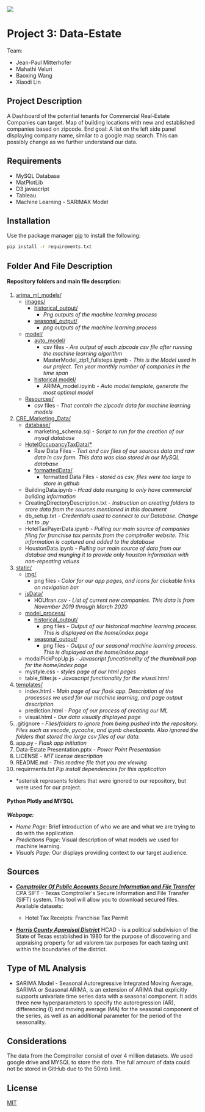 
![](https://www.xendoo.com/wp-content/uploads/2019/02/Benefits-Owning-Your-Small-Business-Property-Blog-795x500.jpg)

# Project 3: Data-Estate

Team:
* Jean-Paul Mitterhofer
* Mahathi Veluri 
* Baoxing Wang
* Xiaodi Lin

## Project Description

A Dashboard of the potential tenants for Commercial Real-Estate Companies can target. Map of building locations with new and established companies based on zipcode. End goal: A list on the left side panel displaying company name, similar to a google map search. This can possibly change as we further understand our data.

## 


 ## Requirements
* MySQL Database
* MatPlotLib
* D3 javascript
* Tableau
* Machine Learning - SARIMAX Model
## Installation

Use the package manager [pip](https://pip.pypa.io/en/stable/) to install the following:

```bash
pip install -r requirements.txt
```

## Folder And File Description

#### Repository folders and main file descrption:
1. [arima_ml_models/](https://github.com/jmitterh/Project_3_Potential_Marketing/tree/master/arima_ml_models)
    * [images/](https://github.com/jmitterh/Project_3_Potential_Marketing/tree/master/arima_ml_models/images)
        * [historical_output/](https://github.com/jmitterh/Project_3_Potential_Marketing/tree/master/arima_ml_models/images/historical_output)
            * *Png outputs of the machine learning process*
        * [seasonal_output/](https://github.com/jmitterh/Project_3_Potential_Marketing/tree/master/arima_ml_models/images/seasonal_output)
            * *png outputs of the machine learning process*
    * [model/](https://github.com/jmitterh/Project_3_Potential_Marketing/tree/master/arima_ml_models/models)
        * [auto_model/](https://github.com/jmitterh/Project_3_Potential_Marketing/tree/master/arima_ml_models/models/auto_model)
            * csv files - *Are output of each zipcode csv file after running the machine learning algorithm*
            * MasterModel_zip1_fullsteps.ipynb - *This is the Model used in our project. Ten year monthly number of companies in the time span*
        * [historical model/](https://github.com/jmitterh/Project_3_Potential_Marketing/tree/master/arima_ml_models/models/historical_model)
            * ARIMA_model.ipyinb - *Auto model template, generate the most optimal model*
    * [Resources/](https://github.com/jmitterh/Project_3_Potential_Marketing/tree/master/arima_ml_models/Resources)
        * csv files  - *That contain the zipcode data for machine learning models*
2. [CRE_Marketing_Data/](https://github.com/jmitterh/Project_3_Potential_Marketing/tree/master/CRE_Marketing_Data)
    * [database/](https://github.com/jmitterh/Project_3_Potential_Marketing/tree/master/CRE_Marketing_Data/database)
        * marketing_schema.sql - *Script to run for the creation of our mysql database*
    * [HotelOccupancyTaxData/*](https://drive.google.com/drive/folders/1KxHymw6Mu5s5kwpUOvlGX1K-E2O_GOQQ?usp=sharing)
        * Raw Data Files - *Text and csv files of our sources data and raw data in csv form. This data was also stored in our MySQL database*
        * [formattedData/](https://drive.google.com/drive/folders/1KxHymw6Mu5s5kwpUOvlGX1K-E2O_GOQQ?usp=sharing)
            * formatted Data Files - *stored as csv, files were too large to store in github*
    * BuildingData.ipynb - *Hcad data munging to only have commercial building information*
    * CreatingDirectoryDescription.txt - *Instruction on creating folders to store data from the sources mentioned in this document*
    * db_setup.txt - *Credentials used to connect to our Database. Change .txt to .py*
    * HotelTaxPayerData.ipynb - *Pulling our main source of companies filing for franchise tax permits from the comptroller website. This information is captured and added to the database*
    * HoustonData.ipynb - *Pulling our main source of data from our databse and munging it to provide only houston information with non-repeating values*
3. [static/](https://github.com/jmitterh/Project_3_Potential_Marketing/tree/master/static)
    * [img/](https://github.com/jmitterh/Project_3_Potential_Marketing/tree/master/static/img)
        * png files - *Color for our app pages, and icons for clickable links on navigation bar*
    * [jsData/](https://github.com/jmitterh/Project_3_Potential_Marketing/tree/master/static/jsData)
        * HOUfran.csv - *List of current new companies. This data is from November 2019 through March 2020*
    * [model_process/](https://github.com/jmitterh/Project_3_Potential_Marketing/tree/master/static/model_process)
        * [historical_output/](https://github.com/jmitterh/Project_3_Potential_Marketing/tree/master/static/model_process/historical_output)
            * png files - *Output of our historical machine learning process. This is displayed on the home/index page*
        * [seasonal_output/](https://github.com/jmitterh/Project_3_Potential_Marketing/tree/master/static/model_process/seasonal_output)
            * png files - *Output of our seasonal machine learning process. This is displayed on the home/index page*
    * modalPickPopUp.js - *Javascript funcationality of the thumbnail pop for the home/index page*
    * mystyle.css - *styles page of our html pages*
    * table_filter.js - *Javascript functionality for the viusal.html*
4. [templates/](https://github.com/jmitterh/Project_3_Potential_Marketing/tree/master/templates)
    * index.html - *Main page of our flask app. Description of the processes we used for our machine learning, and page output description*
    * prediction.html - *Page of our process of creating our ML*
    * visual.html - *Our data visually displayed page*
5. .gitignore - *Files/folders to ignore from being pushed into the repository. Files such as vscode, pycache, and ipynb checkpoints. Also ignored the folders that stored the large csv files of our data.*
6. app.py - *Flask app initiation*
7. Data-Estate Presentation.pptx - *Power Point Presentation*
8. LICENSE - *MIT license description*
9. README.md - *This readme file that you are viewing*
10. requirments.txt *Pip install dependencies for this application*

*  *asterisk represents folders that were ignored to our repository, but were used for our project.



#### Python Plotly and MYSQL
***Webpage:***
* *Home Page:* Brief introduction of who we are and what we are trying to do with the application.
* *Predictions Page:* Visual description of what models we used for machine learning.
* *Visuals Page:* Our displays providing context to our target audience. 


## Sources
* [***Comptroller Of Public Accounts Secure Information and File Transfer***](https://comptroller.texas.gov/about/policies/open-records/)
 CPA SIFT - Texas Comptroller's Secure Information and File Transfer (SIFT) system. This tool will allow you to download secured files.
 Available datasets: 

    * Hotel Tax Receipts: Franchise Tax Permit


* [***Harris County Appraisal District***](https://hcad.org/)
 HCAD - is a political subdivision of the State of Texas established in 1980 for the purpose of discovering and appraising property for ad valorem tax purposes for each taxing unit within the boundaries of the district.


## Type of ML Analysis
* SARIMA Model - Seasonal Autoregressive Integrated Moving Average, SARIMA or Seasonal ARIMA, is an extension of ARIMA that explicitly supports univariate time series data with a seasonal component.
It adds three new hyperparameters to specify the autoregression (AR), differencing (I) and moving average (MA) for the seasonal component of the series, as well as an additional parameter for the period of the seasonality.



## Considerations
The data from the Comptroller consist of over 4 million datasets. We used google drive and MYSQL to store the data. The full amount of data could not be stored in GitHub due to the 50mb limit.


## License
[MIT](https://choosealicense.com/licenses/mit/)